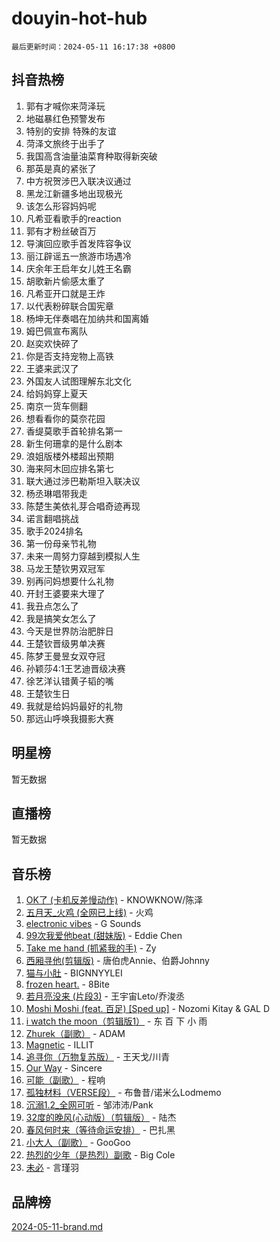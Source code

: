 # douyin-hot-hub

`最后更新时间：2024-05-11 16:17:38 +0800`

## 抖音热榜

1. 郭有才喊你来菏泽玩
1. 地磁暴红色预警发布
1. 特别的安排 特殊的友谊
1. 菏泽文旅终于出手了
1. 我国高含油量油菜育种取得新突破
1. 那英是真的紧张了
1. 中方祝贺涉巴入联决议通过
1. 黑龙江新疆多地出现极光
1. 该怎么形容妈妈呢
1. 凡希亚看歌手的reaction
1. 郭有才粉丝破百万
1. 导演回应歌手首发阵容争议
1. 丽江辟谣五一旅游市场遇冷
1. 庆余年王启年女儿姓王名霸
1. 胡歌新片偷感太重了
1. 凡希亚开口就是王炸
1. 以代表粉碎联合国宪章
1. 杨坤无伴奏唱在加纳共和国离婚
1. 姆巴佩宣布离队
1. 赵奕欢快碎了
1. 你是否支持宠物上高铁
1. 王婆来武汉了
1. 外国友人试图理解东北文化
1. 给妈妈穿上夏天
1. 南京一货车侧翻
1. 想看看你的莫奈花园
1. 香缇莫歌手首轮排名第一
1. 新生何珊拿的是什么剧本
1. 浪姐版楼外楼超出预期
1. 海来阿木回应排名第七
1. 联大通过涉巴勒斯坦入联决议
1. 杨丞琳唱带我走
1. 陈楚生美依礼芽合唱奇迹再现
1. 诺言翻唱挑战
1. 歌手2024排名
1. 第一份母亲节礼物
1. 未来一周努力穿越到模拟人生
1. 马龙王楚钦男双冠军
1. 别再问妈想要什么礼物
1. 开封王婆要来大理了
1. 我丑点怎么了
1. 我是搞笑女怎么了
1. 今天是世界防治肥胖日
1. 王楚钦晋级男单决赛
1. 陈梦王曼昱女双夺冠
1. 孙颖莎4:1王艺迪晋级决赛
1. 徐艺洋认错黄子韬的嘴
1. 王楚钦生日
1. 我就是给妈妈最好的礼物
1. 那远山呼唤我摄影大赛

## 明星榜

暂无数据

## 直播榜

暂无数据

## 音乐榜

1. [OK了 (卡机反差慢动作)](https://sf5-hl-cdn-tos.douyinstatic.com/obj/tos-cn-ve-2774/osXWgLGizaDPmw9B0CIggvCFeIAAebk1YMe8jD) - KNOWKNOW/陈泽
1. [五月天_火鸡 (全网已上线)](https://sf5-hl-cdn-tos.douyinstatic.com/obj/tos-cn-ve-2774/oEtOMSQZstjlJ4nfBEgeqN29IbWjkmDBrFtF2C) - 火鸡
1. [electronic vibes](https://sf5-hl-cdn-tos.douyinstatic.com/obj/tos-cn-ve-2774/oMIpXkYtpBe14gZjOFMCLfhBv1zjK1O3Ztar9Q) - G Sounds
1. [99次我爱他beat (甜妹版)](https://sf3-cdn-tos.douyinstatic.com/obj/tos-cn-ve-2774/ocBPCLaDWFQr2tJdQmEDjGfSYIjegYYPBQZykZ) - Eddie Chen
1. [Take me hand (抓紧我的手)](https://sf5-hl-cdn-tos.douyinstatic.com/obj/tos-cn-ve-2774/os8GB2fDQQmJZTmtomg0gHX5fBACiEgcFgEKYg) - Zy
1. [西厢寻他(剪辑版)](https://sf3-cdn-tos.douyinstatic.com/obj/tos-cn-ve-2774/oUsAVfAQKlRNxEv5qxvIB8o5qmIWUcXbzJKJhw) - 唐伯虎Annie、伯爵Johnny
1. [猫与小肚](https://sf27-cdn-tos.douyinstatic.com/obj/tos-cn-ve-2774/osZeoClMECgK8DYl6VebABgbchEtPYQjZEnRtd) - BIGNNYYLEI
1. [frozen heart.](https://sf3-cdn-tos.douyinstatic.com/obj/tos-cn-ve-2774/oIIWJfyjIACZA9zQMtnJ6hQQhFC4vhCupoRBsO) - 8Bite
1. [若月亮没来 (片段3)](https://sf27-cdn-tos.douyinstatic.com/obj/tos-cn-ve-2774/okfyEUsGW1B1ovJi5JiN9IjvAT2lMwA054GoEB) - 王宇宙Leto/乔浚丞
1. [Moshi Moshi (feat. 百足) [Sped up]](https://sf5-hl-cdn-tos.douyinstatic.com/obj/tos-cn-ve-2774/ocCPFQcXJLeroaIdQLIGAoeeYM3OAUYGDguHXz) - Nozomi Kitay & GAL D
1. [i watch the moon（剪辑版1）](https://sf5-hl-cdn-tos.douyinstatic.com/obj/tos-cn-ve-2774/o0I9mSChzHZANMJIEBfkCQzzg6N5WAcVtqft9P) - 东 百 下 小 雨
1. [Zhurek（副歌）](https://sf5-hl-cdn-tos.douyinstatic.com/obj/tos-cn-ve-2774/ooQm8FBZQDlf0btEYgVpCcSCQfrdJGBEKZYBGS) - ADAM
1. [Magnetic](https://sf27-cdn-tos.douyinstatic.com/obj/tos-cn-ve-2774/oAQCYdBNZfLACGDmVFAsfAtpy32tqErgQ3XgBN) - ILLIT
1. [追寻你（万物复苏版）](https://sf6-cdn-tos.douyinstatic.com/obj/tos-cn-ve-2774/oYeAZJsbjIDit9APmBg8u6uDUQnHmoCf3gbo74) - 王天戈/川青
1. [Our Way](https://sf3-cdn-tos.douyinstatic.com/obj/tos-cn-ve-2774/o8tPEkQgQNCe0DPeFwZzYrbqLlnzBBrYidWkEZ) - Sincere
1. [可能（副歌）](https://sf5-hl-cdn-tos.douyinstatic.com/obj/tos-cn-ve-2774/cde1731888894259b333569393c2fb51) - 程响
1. [孤独材料（VERSE段）](https://sf5-hl-cdn-tos.douyinstatic.com/obj/tos-cn-ve-2774/ocX7glDNHYlwFeYrGQfBZoThtvPWy8tCCEBGKQ) - 布鲁昔/诺米么Lodmemo
1. [沉溺1.2_全网可听](https://sf27-cdn-tos.douyinstatic.com/obj/tos-cn-ve-2774/ok2QoiBqsWAX9McZmWiI9gAB0EzwD4Xj6yfmtH) - 邹沛沛/Pank
1. [32度的晚风(心动版）（剪辑版）](https://sf5-hl-cdn-tos.douyinstatic.com/obj/tos-cn-ve-2774/owNyabsyWdzUulxhoJfK8IBXgp0UMQAHpvGh2B) - 陆杰
1. [春风何时来（等待命运安排）](https://sf5-hl-cdn-tos.douyinstatic.com/obj/tos-cn-ve-2774/oICBNbD3gelMfB4WgiD1KI2jQtXZE2FgHLwtsl) - 巴扎黑
1. [小大人（副歌）](https://sf5-hl-cdn-tos.douyinstatic.com/obj/tos-cn-ve-2774/oIhaDwehWhLFsVIG7QIICLLazDNGJAGg5geeb4) - GooGoo
1. [热烈的少年（是热烈）副歌](https://sf5-hl-cdn-tos.douyinstatic.com/obj/tos-cn-ve-2774/owVNI0CLDAUMtSz6TEYvfFBFL4UDFFhLfgK8fa) - Big Cole
1. [未必](https://sf5-hl-cdn-tos.douyinstatic.com/obj/tos-cn-ve-2774/ogntQMFnKQDZUgTCYuJgfLEtleYZZFxBQqhhFB) - 言瑾羽

## 品牌榜

[2024-05-11-brand.md](2024-05-11-brand.md)
